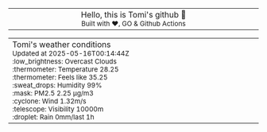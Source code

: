 
<div align="center">
<table>
<tbody>
<td align="center">
<img width="2000" height="0"><br>
Hello, this is Tomi's github 👋<br>
<sup>Built with ❤️, GO & Github Actions</sup><br>
<img width="2000" height="0">
</td>
</tbody>
</table>
</div>
<table>
<tbody>
<td align="left">
<img width="2000" height="0"><br>
Tomi's weather conditions<br>
<sup>Updated at 2025-05-16T00:14:44Z</sup><br>
<sup>:low_brightness: Overcast Clouds</sup><br>
<sup>:thermometer: Temperature 28.25 </sup><br>
<sup>:thermometer: Feels like 35.25</sup><br>
<sup>:sweat_drops: Humidity 99%</sup><br>
<sup>:mask: PM2.5 2.25 μg/m3</sup><br>
<sup>:cyclone: Wind 1.32m/s </sup><br>
<sup>:telescope: Visibility 10000m </sup><br>
<sup>:droplet: Rain 0mm/last 1h </sup><br>
<img width="2000" height="0">
</td>
<td align="left">
<img width="2000" height="0"><br>
<br>
<img width="2000" height="0">
</td>
</tbody>
</table>
</div>
    